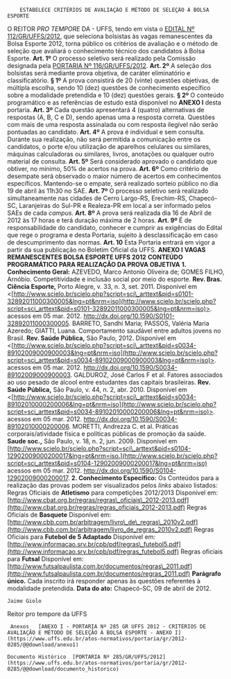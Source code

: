         ESTABELECE CRITÉRIOS DE AVALIAÇÃO E MÉTODO DE SELEÇÃO À BOLSA ESPORTE  

 O REITOR *PRO TEMPORE*  DA - UFFS, tendo em vista o [EDITAL Nº 112/GR/UFFS/2012](https://www.uffs.edu.br/atos-normativos/edital/gr/2012-0112), que seleciona bolsistas às vagas remanescentes da Bolsa Esporte 2012, torna público os critérios de avaliação e o método de seleção que avaliará o conhecimento técnico dos candidatos à Bolsa Esporte.   **Art. 1º**  O processo seletivo será realizado pela Comissão designada pela [PORTARIA Nº 116/GR/UFFS/2012](https://www.uffs.edu.br/atos-normativos/portaria/gr/2012-0116).   **Art. 2º**  A seleção dos bolsistas será mediante prova objetiva, de caráter eliminatório e classificatório. **§ 1º**  A prova consistirá de 20 (vinte) questões objetivas, de múltipla escolha, sendo 10 (dez) questões de conhecimento específico sobre a modalidade pretendida e 10 (dez) questões gerais. **§ 2º**  O conteúdo programático e as referências de estudo está disponível no **ANEXO I**  desta portaria.   **Art. 3º**  Cada questão apresentará 4 (quatro) alternativas de respostas (A, B, C e D), sendo apenas uma a resposta correta. Questões com mais de uma resposta assinalada ou com resposta ilegível não serão pontuadas ao candidato.   **Art. 4º**  A prova é individual e sem consulta. Durante sua realização, não será permitida a comunicação entre os candidatos, o porte e/ou utilização de aparelhos celulares ou similares, máquinas calculadoras ou similares, livros, anotações ou qualquer outro material de consulta.   **Art. 5º**  Será considerado aprovado o candidato que obtiver, no mínimo, 50% de acertos na prova.   **Art. 6º**  Como critério de desempate será observado o maior número de acertos em conhecimentos específicos. Mantendo-se o empate, será realizado sorteio público no dia 19 de abril às 11h30 no SAE.   **Art. 7º**  O processo seletivo será realizado simultaneamente nas cidades de Cerro Largo-RS, Erechim-RS, Chapecó-SC, Laranjeiras do Sul-PR e Realeza-PR em local a ser informado pelos SAEs de cada *campus.*   **Art. 8º**  A prova será realizada dia 16 de Abril de 2012 às 17 horas e terá duração máxima de 2 horas.   **Art. 9º**  É de responsabilidade do candidato, conhecer e cumprir as exigências do Edital que rege o programa e desta Portaria, sujeito à desclassificação em caso de descumprimento das normas.   **Art. 10**  Esta Portaria entrará em vigor a partir da sua publicação no Boletim Oficial da UFFS.   **ANEXO I**  **VAGAS REMANESCENTES BOLSA ESPORTE UFFS 2012**  **CONTEÚDO PROGRAMÁTICO PARA REALIZAÇÃO DA PROVA OBJETIVA**  **1. Conhecimento Geral:** AZEVEDO, Marco Antonio Oliveira de; GOMES FILHO, Arnóbio. Competitividade e inclusão social por meio do esporte. **Rev. Bras. Ciência Esporte,** Porto Alegre, v. 33, n. 3, set. 2011. Disponível em <[http://www.scielo.br/scielo.php?script=sci\_arttext&pid=s0101-32892011000300005&lng=pt&nrm=iso](http://www.scielo.br/scielo.php?script=sci_arttext&pid=s0101-32892011000300005&lng=pt&nrm=iso)>. acessos em 05 mar. 2012. http://dx.doi.org/10.1590/S0101-32892011000300005. BARRETO, Sandhi Maria; PASSOS, Valéria Maria Azeredo; GIATTI, Luana. Comportamento saudável entre adultos jovens no Brasil. **Rev. Saúde Pública,** São Paulo, 2012. Disponível em <[http://www.scielo.br/scielo.php?script=sci\_arttext&pid=s0034-89102009000900003&lng=pt&nrm=iso](http://www.scielo.br/scielo.php?script=sci_arttext&pid=s0034-89102009000900003&lng=pt&nrm=iso)>. acessos em 05 mar. 2012. http://dx.doi.org/10.1590/S0034-89102009000900003. GALDUROZ, José Carlos F et al. Fatores associados ao uso pesado de álcool entre estudantes das capitais brasileiras. **Rev. Saúde Pública,** São Paulo, v. 44, n. 2, abr. 2010. Disponível em <[http://www.scielo.br/scielo.php?script=sci\_arttext&pid=s0034-89102010000200006&lng=pt&nrm=iso](http://www.scielo.br/scielo.php?script=sci_arttext&pid=s0034-89102010000200006&lng=pt&nrm=iso)>. acessos em 05 mar. 2012. http://dx.doi.org/10.1590/S0034-89102010000200006. MORETTI, Andrezza C. et al. Práticas corporais/atividade física e políticas públicas de promoção da saúde. **Saude soc.,** São Paulo, v. 18, n. 2, jun. 2009. Disponível em [http://www.scielo.br/scielo.php?script=sci\_arttext&pid=s0104-12902009000200017&lng=pt&nrm=iso.](http://www.scielo.br/scielo.php?script=sci_arttext&pid=s0104-12902009000200017&lng=pt&nrm=iso) acessos em 05 mar. 2012. http://dx.doi.org/10.1590/S0104-12902009000200017.  **2. Conhecimento Específico:** Os Conteúdos para a realização das provas podem ser visualizados pelos *links*  abaixo listados: Regras Oficiais de **Atletismo**  para competições 2012/2013 Disponível em: [http://www.cbat.org.br/regras/regras\_oficiais\_2012-2013.pdf](http://www.cbat.org.br/regras/regras_oficiais_2012-2013.pdf) Regras Oficiais de **Basquete** Disponível em: [http://www.cbb.com.br/arbitragem/livro\_de\_regras\_2010v2.pdf](http://www.cbb.com.br/arbitragem/livro_de_regras_2010v2.pdf) Regras Oficiais para **Futebol de 5 Adaptado** Disponível em: [http://www.informacao.srv.br/cpb/pdf/regras\_futebol5.pdf](http://www.informacao.srv.br/cpb/pdf/regras_futebol5.pdf) Regras oficiais para **Futsal** Disponível em: [http://www.futsalpaulista.com.br/documentos/regras\_2011.pdf](http://www.futsalpaulista.com.br/documentos/regras_2011.pdf) **Parágrafo único.**  Cada inscrito irá responder apenas às questões referentes à modalidade pretendida.      **Data do ato:** Chapecó-SC, 09 de abril de 2012.   
 

    Jaime Giolo   
 Reitor pro tempore da UFFS 

     Anexos   [ANEXO I - PORTARIA Nº 285 GR UFFS 2012 - CRITÉRIOS DE AVALIAÇÃO E MÉTODO DE SELEÇÃO À BOLSA ESPORTE - ANEXO I](https://www.uffs.edu.br/atos-normativos/portaria/gr/2012-0285/@@download/anexo1)  

    Documento Histórico  [PORTARIA Nº 285/GR/UFFS/2012](https://www.uffs.edu.br/atos-normativos/portaria/gr/2012-0285/@@download/documento_historico)     
      